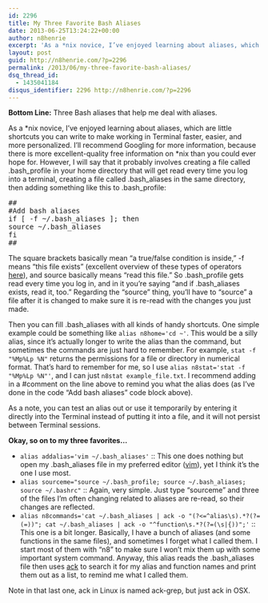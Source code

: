 ```yaml
---
id: 2296
title: My Three Favorite Bash Aliases
date: 2013-06-25T13:24:22+00:00
author: n8henrie
excerpt: 'As a *nix novice, I’ve enjoyed learning about aliases, which are little shortcuts you can write to make working in Terminal faster, easier, and more personalized.'
layout: post
guid: http://n8henrie.com/?p=2296
permalink: /2013/06/my-three-favorite-bash-aliases/
dsq_thread_id:
  - 1435041184
disqus_identifier: 2296 http://n8henrie.com/?p=2296
---
```

**Bottom Line:** Three Bash aliases that help me deal with aliases.<!--more-->

As a \*nix novice, I&#8217;ve enjoyed learning about aliases, which are little shortcuts you can write to make working in Terminal faster, easier, and more personalized. I&#8217;ll recommend Googling for more information, because there is more excellent-quality free information on \*nix than you could ever hope for. However, I will say that it probably involves creating a file called .bash\_profile in your home directory that will get read every time you log into a terminal, creating a file called .bash\_aliases in the same directory, then adding something like this to .bash_profile:

<pre>##
#Add bash aliases
if [ -f ~/.bash_aliases ]; then
source ~/.bash_aliases
fi
##
</pre>

The square brackets basically mean &#8220;a true/false condition is inside,&#8221; -f means &#8220;this file exists&#8221; (excellent overview of these types of operators <a target="_blank" href="http://tldp.org/LDP/abs/html/fto.html">here</a>), and source basically means &#8220;read this file.&#8221; So .bash\_profile gets read every time you log in, and in it you&#8217;re saying &#8220;and if .bash\_aliases exists, read it, too.&#8221; Regarding the &#8220;source&#8221; thing, you&#8217;ll have to &#8220;source&#8221; a file after it is changed to make sure it is re-read with the changes you just made.

Then you can fill .bash_aliases with all kinds of handy shortcuts. One simple example could be something like `alias n8home='cd ~'`. This would be a silly alias, since it&#8217;s actually longer to write the alias than the command, but sometimes the commands are just hard to remember. For example, `stat -f "%Mp%Lp %N"` returns the permissions for a file or directory in numerical format. That&#8217;s hard to remember for me, so I use `alias n8stat='stat -f "%Mp%Lp %N"'`, and I can just `n8stat example_file.txt`. I recommend adding in a #comment on the line above to remind you what the alias does (as I&#8217;ve done in the code &#8220;Add bash aliases&#8221; code block above).

As a note, you can test an alias out or use it temporarily by entering it directly into the Terminal instead of putting it into a file, and it will not persist between Terminal sessions.

**Okay, so on to my three favorites&#8230;**

  * `alias addalias='vim ~/.bash_aliases'` :: This one does nothing but open my .bash_aliases file in my preferred editor (<a target="_blank" href="http://www.vim.org/" title="welcome home : vim online">vim</a>), yet I think it&#8217;s the one I use most.
  * `alias sourceme="source ~/.bash_profile; source ~/.bash_aliases; source ~/.bashrc"` :: Again, very simple. Just type &#8220;sourceme&#8221; and three of the files I&#8217;m often changing related to aliases are re-read, so their changes are reflected.
  * `alias n8commands='cat ~/.bash_aliases | ack -o "(?<=^alias\s).*?(?=(=))"; cat ~/.bash_aliases | ack -o "^function\s.*?(?=(\s|{))";'` :: This one is a bit longer. Basically, I have a bunch of aliases (and some functions in the same files), and sometimes I forget what I called them. I start most of them with &#8220;n8&#8221; to make sure I won&#8217;t mix them up with some important system command. Anyway, this alias reads the .bash_aliases file then uses <a target="_blank" href="http://beyondgrep.com/" title="Beyond grep: ack 2.04, a source code search tool for programmers">ack</a> to search it for my alias and function names and print them out as a list, to remind me what I called them.

Note in that last one, ack in Linux is named ack-grep, but just ack in OSX.